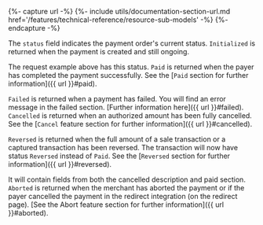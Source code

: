 {%- capture url -%}
    {%- include utils/documentation-section-url.md
        href='/features/technical-reference/resource-sub-models' -%}
{%- endcapture -%}

The `status` field indicates the payment order's current status. `Initialized`
is returned when the payment is created and still ongoing.

The request example above has this status. `Paid` is returned when the payer has
completed the payment successfully. See the [`Paid` section for further
information]({{ url }}#paid).

`Failed` is returned when a payment has failed. You will find an error message
in the failed section. [Further information here]({{ url }}#failed). `Cancelled`
is returned when an authorized amount has been fully cancelled. See the [`Cancel`
feature section for further information]({{ url }}#cancelled).

`Reversed` is returned when the full amount of a sale transaction or a captured
transaction has been reversed. The transaction will now have status `Reversed`
instead of `Paid`.
See the [`Reversed` section for further information]({{ url }}#reversed).

It will contain fields from both the cancelled description and paid section.
`Aborted` is returned when the merchant has aborted the payment or if the payer
cancelled the payment in the redirect integration (on the redirect page). [See
the Abort feature section for further information]({{ url }}#aborted).
